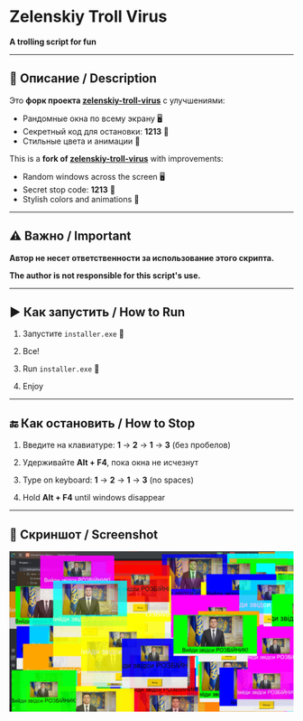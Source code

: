 # Zelenskiy Troll Virus 
**A trolling script for fun**  

---

## 📝 Описание / Description  
Это **форк проекта [zelenskiy-troll-virus](https://github.com/2207-code/zelenskiy-troll-virus/ )** с улучшениями:  
- Рандомные окна по всему экрану 🖥️  
- Секретный код для остановки: **1213** 🔐  
- Стильные цвета и анимации 🎨  

This is a **fork of [zelenskiy-troll-virus](https://github.com/2207-code/zelenskiy-troll-virus/ )** with improvements:  
- Random windows across the screen 🖥️  
- Secret stop code: **1213** 🔐  
- Stylish colors and animations 🎨  

---

## ⚠️ Важно / Important  
**Автор не несет ответственности за использование этого скрипта.**  

**The author is not responsible for this script's use.**  

---

## ▶️ Как запустить / How to Run  
1. Запустите `installer.exe` 🧾  
2. Все!  

1. Run `installer.exe` 🧾  
2. Enjoy 

---

## 🔚 Как остановить / How to Stop  
1. Введите на клавиатуре: **1** → **2** → **1** → **3** (без пробелов)  
2. Удерживайте **Alt + F4**, пока окна не исчезнут   

1. Type on keyboard: **1** → **2** → **1** → **3** (no spaces)  
2. Hold **Alt + F4** until windows disappear   

---

## 📸 Скриншот / Screenshot  
<img src="/screenshot.png">
